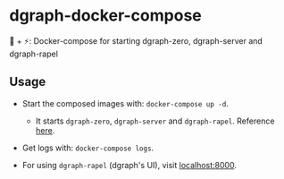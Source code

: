 # dgraph-docker-compose

🐳 + ⚡️: Docker-compose for starting dgraph-zero, dgraph-server and dgraph-rapel

## Usage

- Start the composed images with: `docker-compose up -d`.
  - It starts `dgraph-zero`, `dgraph-server` and `dgraph-rapel`. Reference [here](https://docs.dgraph.io/get-started/#dgraph).

- Get logs with: `docker-compose logs`.

- For using `dgraph-rapel` (dgraph's UI), visit [localhost:8000](http://localhost:8000).
